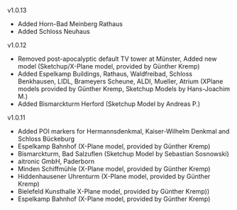 v1.0.13
* Added Horn-Bad Meinberg Rathaus
* Added Schloss Neuhaus

v1.0.12
* Removed post-apocalyptic default TV tower at Münster, Added new model (Sketchup/X-Plane model, provided by Günther Kremp)
* Added Espelkamp Buildings, Rathaus, Waldfreibad, Schloss Benkhausen, LIDL, Brameyers Scheune, ALDI, Mueller, Atrium (XPlane models provided by Günther Kremp, Sketchup Models by Hans-Joachim M.)
* Added Bismarckturm Herford (Sketchup Model by Andreas P.)

v1.0.11
* Added POI markers for Hermannsdenkmal, Kaiser-Wilhelm Denkmal and Schloss Bückeburg
* Espelkamp Bahnhof (X-Plane model, provided by Günther Kremp)
* Bismarckturm, Bad Salzuflen (Sketchup Model by Sebastian Sosnowski)
* aitronic GmbH, Paderborn
* Minden Schiffmühle (X-Plane model, provided by Günther Kremp)
* Hiddenhausener Uhrenturm (X-Plane model, provided by Günther Kremp)
* Bielefeld Kunsthalle X-Plane model, provided by Günther Kremp))
* Espelkamp Bahnhof (X-Plane model, provided by Günther Kremp)